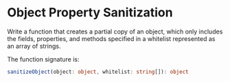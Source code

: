 # Object Property Sanitization

Write a function that creates a partial copy of an object, which only includes
the fields, properties, and methods specified in a whitelist represented as an
array of strings.

The function signature is:

```typescript
sanitizeObject(object: object, whitelist: string[]): object
```
